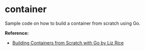# container

Sample code on how to build a container from scratch using Go.

**Reference:**
- [Building Containers from Scratch with Go by Liz
  Rice](https://www.safaribooksonline.com/library/view/building-containers-from/9781491988404/)
